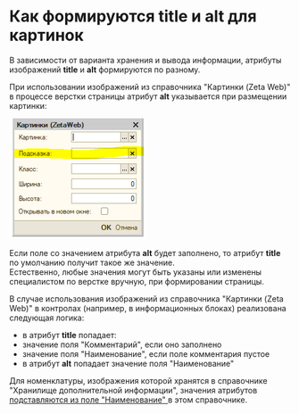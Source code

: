 # Как формируются title и alt для картинок

В зависимости от варианта хранения и вывода информации, атрибуты изображений **title** и **alt** формируются по разному.

При использовании изображений из справочника "Картинки \(Zeta Web\)" в процессе верстки страницы атрибут **alt** указывается при размещении картинки:

![&#x41F;&#x43E;&#x43B;&#x435; &#x434;&#x43B;&#x44F; &#x443;&#x43A;&#x430;&#x437;&#x430;&#x43D;&#x438;&#x44F; &#x430;&#x442;&#x440;&#x438;&#x431;&#x443;&#x442;&#x430; Alt](../.gitbook/assets/image%20%28116%29.png)

Если поле со значением атрибута **alt** будет заполнено, то атрибут **title** по умолчанию получит такое же значение.  
Естественно, любые значения могут быть указаны или изменены специалистом по верстке вручную, при формировании страницы. 

В случае использования изображений из справочника "Картинки \(Zeta Web\)" в контролах \(например, в информационных блоках\) реализована следующая логика:

*  в атрибут **title** попадает:
  * значение поля "Комментарий", если оно заполнено
  * значение поля "Наименование", если поле комментария пустое
* в атрибут **alt** попадает значение поля "Наименование"

Для номенклатуры, изображения которой хранятся в справочнике "Хранилище дополнительной информации", значения атрибутов [подставляются из поле "Наименование" ](../seo-i-upravlenie-kontentom/seo/translitezaciya-naimenovanii-kartinok.md)в этом справочнике.

